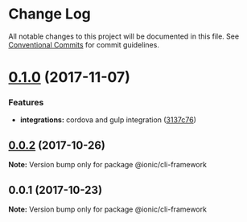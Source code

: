 # Change Log

All notable changes to this project will be documented in this file.
See [Conventional Commits](https://conventionalcommits.org) for commit guidelines.

<a name="0.1.0"></a>
# [0.1.0](https://github.com/ionic-team/ionic-cli/compare/@ionic/cli-framework@0.0.2...@ionic/cli-framework@0.1.0) (2017-11-07)


### Features

* **integrations:** cordova and gulp integration ([3137c76](https://github.com/ionic-team/ionic-cli/commit/3137c76))




<a name="0.0.2"></a>
## [0.0.2](https://github.com/ionic-team/ionic-cli/compare/@ionic/cli-framework@0.0.1...@ionic/cli-framework@0.0.2) (2017-10-26)




**Note:** Version bump only for package @ionic/cli-framework

<a name="0.0.1"></a>
## 0.0.1 (2017-10-23)




**Note:** Version bump only for package @ionic/cli-framework

